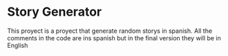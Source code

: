 # Story Generator

This proyect is a proyect that generate random storys in spanish.
All the comments in the code are ins spanish but in the final version they will be in English
